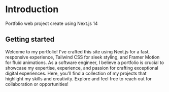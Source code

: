 # Introduction

Portfolio web project create using Next.js 14

## Getting started

Welcome to my portfolio! I've crafted this site using Next.js for a fast, responsive experience, Tailwind CSS for sleek
styling, and Framer Motion for fluid animations. As a software engineer, I believe a portfolio is crucial to showcase my
expertise, experience, and passion for crafting exceptional digital experiences. Here, you'll find a collection of my
projects that highlight my skills and creativity. Explore and feel free to reach out for collaboration or opportunities!

